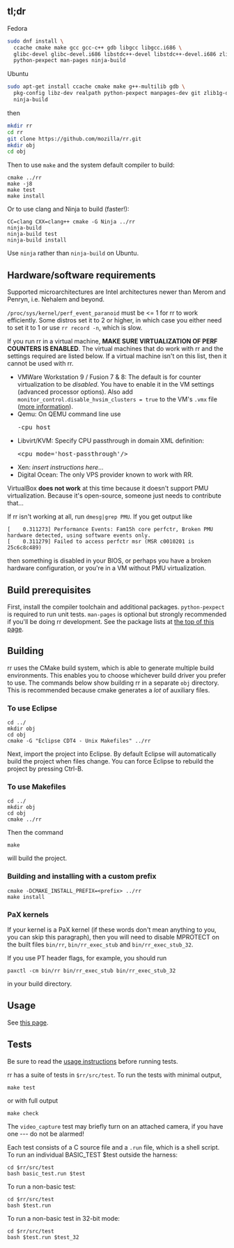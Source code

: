 ## tl;dr

Fedora
```bash
sudo dnf install \
  ccache cmake make gcc gcc-c++ gdb libgcc libgcc.i686 \
  glibc-devel glibc-devel.i686 libstdc++-devel libstdc++-devel.i686 zlib-devel \
  python-pexpect man-pages ninja-build
```
Ubuntu
```bash
sudo apt-get install ccache cmake make g++-multilib gdb \
  pkg-config libz-dev realpath python-pexpect manpages-dev git zlib1g-dev \
  ninja-build
```
then
```bash
mkdir rr
cd rr
git clone https://github.com/mozilla/rr.git
mkdir obj
cd obj
````
Then to use `make` and the system default compiler to build:
```
cmake ../rr
make -j8
make test
make install
```
Or to use clang and Ninja to build (faster!):
````
CC=clang CXX=clang++ cmake -G Ninja ../rr
ninja-build
ninja-build test
ninja-build install
````

Use `ninja` rather than `ninja-build` on Ubuntu.

## Hardware/software requirements

Supported microarchitectures are Intel architectures newer than Merom and Penryn, i.e. Nehalem and beyond.

`/proc/sys/kernel/perf_event_paranoid` must be <= 1 for rr to work efficiently. Some distros set it to 2 or higher, in which case you either need to set it to 1 or use `rr record -n`, which is slow.

If you run rr in a virtual machine, **MAKE SURE VIRTUALIZATION OF PERF COUNTERS IS ENABLED**.  The virtual machines that do work with rr and the settings required are listed below.  If a virtual machine isn't on this list, then it cannot be used with rr.
* VMWare Workstation 9 / Fusion 7 & 8: The default is for counter virtualization to be _disabled_. You have to enable it in the VM settings (advanced processor options). Also add `monitor_control.disable_hvsim_clusters = true` to the VM's `.vmx` file ([more information](http://robert.ocallahan.org/2015/11/rr-in-vmware-solved.html)).
* Qemu: On QEMU command line use <pre>-cpu host</pre>
* Libvirt/KVM: Specify CPU passthrough in domain XML definition:<pre>\<cpu mode='host-passthrough'/\></pre>
* Xen: *insert instructions here...*
* Digital Ocean: The only VPS provider known to work with RR.

VirtualBox **does not work** at this time because it doesn't support PMU virtualization. Because it's open-source, someone just needs to contribute that...

If rr isn't working at all, run `dmesg|grep PMU`. If you get output like
````
[    0.311273] Performance Events: Fam15h core perfctr, Broken PMU hardware detected, using software events only.
[    0.311279] Failed to access perfctr msr (MSR c0010201 is 25c6c8c489)
````
then something is disabled in your BIOS, or perhaps you have a broken hardware configuration, or you're in a VM without PMU virtualization.

## Build prerequisites

First, install the compiler toolchain and additional packages.  `python-pexpect` is required to run unit tests.  `man-pages` is optional but strongly recommended if you'll be doing rr development. See the package lists at [the top of this page](#tldr).

## Building

rr uses the CMake build system, which is able to generate multiple build environments.  This enables you to choose whichever build driver you prefer to use.  The commands below show building rr in a separate `obj` directory.  This is recommended because cmake generates a *lot* of auxiliary files.

### To use Eclipse

    cd ../
    mkdir obj
    cd obj
    cmake -G "Eclipse CDT4 - Unix Makefiles" ../rr

Next, import the project into Eclipse.  By default Eclipse will automatically build the project when files change.  You can force Eclipse to rebuild the project by pressing Ctrl-B.

### To use Makefiles

    cd ../
    mkdir obj
    cd obj
    cmake ../rr

Then the command

    make

will build the project.

### Building and installing with a custom prefix

    cmake -DCMAKE_INSTALL_PREFIX=<prefix> ../rr
    make install

### PaX kernels

If your kernel is a PaX kernel (if these words don't mean anything to you, you can skip this paragraph), then you will need to disable MPROTECT on the built files `bin/rr`, `bin/rr_exec_stub` and `bin/rr_exec_stub_32`.

If you use PT header flags, for example, you should run

    paxctl -cm bin/rr bin/rr_exec_stub bin/rr_exec_stub_32

in your build directory.

## Usage

See [this page](Usage).

## Tests

Be sure to read the [usage instructions](Usage) before running tests.

rr has a suite of tests in `$rr/src/test`. To run the tests with minimal output,

    make test

or with full output

    make check

The `video_capture` test may briefly turn on an attached camera, if you have one --- do not be alarmed!

Each test consists of a C source file and a `.run` file, which is a shell script. To run an individual BASIC_TEST $test outside the harness:

    cd $rr/src/test
    bash basic_test.run $test

To run a non-basic test:

    cd $rr/src/test
    bash $test.run

To run a non-basic test in 32-bit mode:

    cd $rr/src/test
    bash $test.run $test_32
